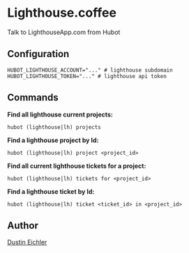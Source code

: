 # Lighthouse.coffee

Talk to LighthouseApp.com from Hubot

## Configuration

    HUBOT_LIGHTHOUSE_ACCOUNT="..." # lighthouse subdomain
    HUBOT_LIGHTHOUSE_TOKEN="..." # lighthouse api token

## Commands

__Find all lighthouse current projects:__

    hubot (lighthouse|lh) projects 

__Find a lighthouse project by Id:__

    hubot (lighthouse|lh) project <project_id>

__Find all current lighthouse tickets for a project:__

    hubot (lighthouse|lh) tickets for <project_id>

__Find a lighthouse ticket by Id:__

    hubot (lighthouse|lh) ticket <ticket_id> in <project_id>

## Author

[Dustin Eichler](http://github.com/dustineichler)

